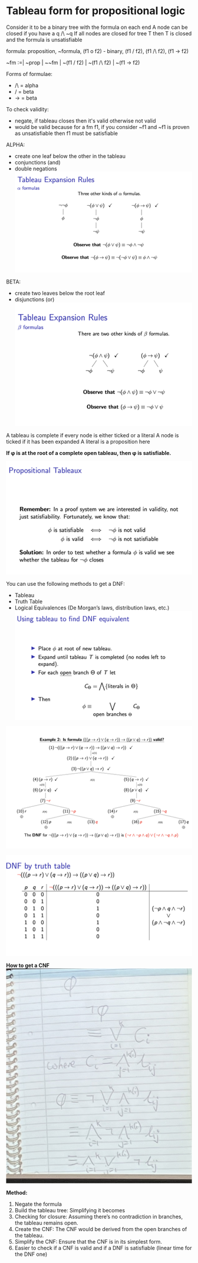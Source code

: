 # Tableau form for propositional logic

Consider it to be a binary tree with the formula on each end
A node can be closed if you have a q /\ ~q
If all nodes are closed for tree T then T is closed and the formula is unsatisfiable

formula: proposition, ~formula, (f1 o f2) - binary, (f1 \/ f2), (f1 /\ f2), (f1 -> f2)

~fm :=| ~prop | ~~fm | ~(f1 \/ f2) | ~(f1 /\ f2) | ~(f1 -> f2)


Forms of formulae:
- /\ = alpha
- \/ = beta
- -> = beta

To check validity: 
- negate, if tableau closes then it's valid otherwise not valid
- would be valid because for a fm f1, if you consider ~f1 and ~f1 is proven as unsatisfiable then f1 must be satisfiable

ALPHA:
- create one leaf below the other in the tableau
- conjunctions (and)
- double negations
![Alt alpha formulae](image.png)

BETA:
- create two leaves below the root leaf
- disjunctions (or)
![Alt text](image-1.png)

A tableau is complete if every node is either ticked or a literal
A node is ticked if it has been expanded
A literal is a proposition here

**If φ is at the root of a complete open tableau, then φ is satisfiable.**

![Alt How to solve questions](image-2.png)

You can use the following methods to get a DNF:
- Tableau
- Truth Table
- Logical Equivalences (De Morgan’s laws, distribution laws, etc.)
![Alt To get a DNF using tableau](image-3.png)

![Alt Example 1](image-4.png)

![Alt Example 2](image-5.png)

**How to get a CNF**
![Alt](image-6.png)

**Method:**
1. Negate the formula
2. Build the tableau tree: Simplifying it becomes 
3. Checking for closure: Assuming there’s no contradiction in branches, the tableau remains open.
4. Create the CNF: The CNF would be derived from the open branches of the tableau.
5. Simplify the CNF: Ensure that the CNF is in its simplest form.
6. Easier to check if a CNF is valid and if a DNF is satisfiable (linear time for the DNF one)

